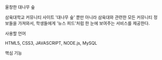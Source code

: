 울창한 대나무 숲

삼육대학교 커뮤니티 사이트 '대나무 숲' 뿐만 아니라 삼육대와 관련한 모든 커뮤니티 정보들을 가져와서, 학생들에게 '뉴스 피드'처럼 한 눈에 보여주는 서비스를 제공한다.

사용할 언어

HTML5, CSS3, JAVASCRIPT, NODE.js, MySQL

핵심 기능  
